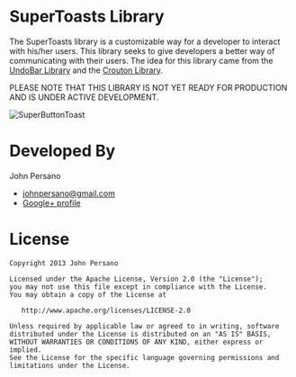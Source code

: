 SuperToasts Library
=================

The SuperToasts library is a customizable way for a developer to interact with his/her users. 
This library seeks to give developers a better way of communicating with their users. The idea
for this library came from the [UndoBar Library](https://code.google.com/p/romannurik-code/source/browse/misc/undobar)
and the [Crouton Library](https://github.com/keyboardsurfer/Crouton).


PLEASE NOTE THAT THIS LIBRARY IS NOT YET READY FOR PRODUCTION AND IS UNDER ACTIVE DEVELOPMENT.

![SuperButtonToast](http://i1331.photobucket.com/albums/w597/JohnPersano/framed_Screenshot_SuperButtonToast_zps87b52488.png)



Developed By
============

John Persano 
* <johnpersano@gmail.com>
* [Google+ profile](https://plus.google.com/113019189487162768211/posts)



License
=======

    Copyright 2013 John Persano

    Licensed under the Apache License, Version 2.0 (the "License");
    you may not use this file except in compliance with the License.
    You may obtain a copy of the License at

       http://www.apache.org/licenses/LICENSE-2.0

    Unless required by applicable law or agreed to in writing, software
    distributed under the License is distributed on an "AS IS" BASIS,
    WITHOUT WARRANTIES OR CONDITIONS OF ANY KIND, either express or implied.
    See the License for the specific language governing permissions and
    limitations under the License.

